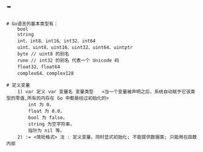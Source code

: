 # -
	# Go语言的基本类型有：
		bool
		string
		int、int8、int16、int32、int64
		uint、uint8、uint16、uint32、uint64、uintptr
		byte // uint8 的别名
		rune // int32 的别名 代表一个 Unicode 码
		float32、float64
		complex64、complex128

	# 定义变量
	    1) var 定义 var 变量名 变量类型   <当一个变量被声明之后，系统自动赋予它该类型的零值,所有的内存在 Go 中都是经过初始化的>
			int 为 0，
			float 为 0.0，
			bool 为 false，
			string 为空字符串，
			指针为 nil 等。
		2) := <简短格式> 注 : 定义变量，同时显式初始化; 不能提供数据类; 只能用在函数内部
